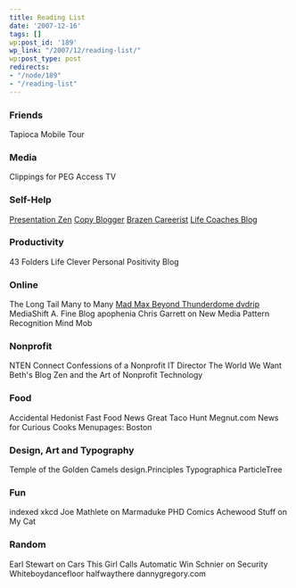 ```yaml
---
title: Reading List
date: '2007-12-16'
tags: []
wp:post_id: '189'
wp_link: "/2007/12/reading-list/"
wp:post_type: post
redirects:
- "/node/189"
- "/reading-list"
---
```


### Friends
Tapioca Mobile Tour
### Media
Clippings for PEG Access TV
### Self-Help
  [Presentation Zen](http://www.presentationzen.com/) [Copy Blogger](http://www.copyblogger.com/) [Brazen Careerist](http://blog.penelopetrunk.com/) [Life Coaches Blog](http://lifecoachesblog.com/)
### Productivity
43 Folders Life Clever Personal Positivity Blog
### Online
The Long Tail Many to Many [Mad Max Beyond Thunderdome dvdrip](http://www.iucn-tftsg.org/?mad_max_beyond_thunderdome) MediaShift A. Fine Blog apophenia Chris Garrett on New Media Pattern Recognition Mind Mob
### Nonprofit
NTEN Connect Confessions of a Nonprofit IT Director The World We Want Beth's Blog Zen and the Art of Nonprofit Technology
### Food
Accidental Hedonist Fast Food News Great Taco Hunt Megnut.com News for Curious Cooks Menupages: Boston
### Design, Art and Typography
Temple of the Golden Camels design.Principles Typographica ParticleTree
### Fun
indexed xkcd Joe Mathlete on Marmaduke PHD Comics Achewood Stuff on My Cat
### Random
Earl Stewart on Cars This Girl Calls Automatic Win Schnier on Security Whiteboydancefloor halfwaythere dannygregory.com
